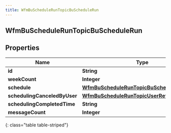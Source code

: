 ```yaml
---
title: WfmBuScheduleRunTopicBuScheduleRun
---
```

## WfmBuScheduleRunTopicBuScheduleRun


## Properties

| Name | Type | Description | Notes |
| ------------ | ------------- | ------------- | ------------- |
| **id** | <!----><!---->**String**<!----> |  |  [optional] |
| **weekCount** | <!----><!---->**Integer**<!----> |  |  [optional] |
| **schedule** | <!----><!---->[**WfmBuScheduleRunTopicBuScheduleReference**](WfmBuScheduleRunTopicBuScheduleReference.html)<!----> |  |  [optional] |
| **schedulingCanceledByUser** | <!----><!---->[**WfmBuScheduleRunTopicUserReference**](WfmBuScheduleRunTopicUserReference.html)<!----> |  |  [optional] |
| **schedulingCompletedTime** | <!----><!---->**String**<!----> |  |  [optional] |
| **messageCount** | <!----><!---->**Integer**<!----> |  |  [optional] |
{: class="table table-striped"}



